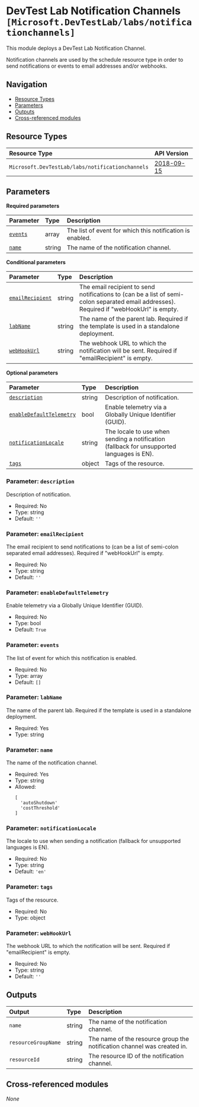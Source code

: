 # DevTest Lab Notification Channels `[Microsoft.DevTestLab/labs/notificationchannels]`

This module deploys a DevTest Lab Notification Channel.

Notification channels are used by the schedule resource type in order to send notifications or events to email addresses and/or webhooks.

## Navigation

- [Resource Types](#Resource-Types)
- [Parameters](#Parameters)
- [Outputs](#Outputs)
- [Cross-referenced modules](#Cross-referenced-modules)

## Resource Types

| Resource Type | API Version |
| :-- | :-- |
| `Microsoft.DevTestLab/labs/notificationchannels` | [2018-09-15](https://learn.microsoft.com/en-us/azure/templates/Microsoft.DevTestLab/2018-09-15/labs/notificationchannels) |

## Parameters

**Required parameters**

| Parameter | Type | Description |
| :-- | :-- | :-- |
| [`events`](#parameter-events) | array | The list of event for which this notification is enabled. |
| [`name`](#parameter-name) | string | The name of the notification channel. |

**Conditional parameters**

| Parameter | Type | Description |
| :-- | :-- | :-- |
| [`emailRecipient`](#parameter-emailrecipient) | string | The email recipient to send notifications to (can be a list of semi-colon separated email addresses). Required if "webHookUrl" is empty. |
| [`labName`](#parameter-labname) | string | The name of the parent lab. Required if the template is used in a standalone deployment. |
| [`webHookUrl`](#parameter-webhookurl) | string | The webhook URL to which the notification will be sent. Required if "emailRecipient" is empty. |

**Optional parameters**

| Parameter | Type | Description |
| :-- | :-- | :-- |
| [`description`](#parameter-description) | string | Description of notification. |
| [`enableDefaultTelemetry`](#parameter-enabledefaulttelemetry) | bool | Enable telemetry via a Globally Unique Identifier (GUID). |
| [`notificationLocale`](#parameter-notificationlocale) | string | The locale to use when sending a notification (fallback for unsupported languages is EN). |
| [`tags`](#parameter-tags) | object | Tags of the resource. |

### Parameter: `description`

Description of notification.
- Required: No
- Type: string
- Default: `''`

### Parameter: `emailRecipient`

The email recipient to send notifications to (can be a list of semi-colon separated email addresses). Required if "webHookUrl" is empty.
- Required: No
- Type: string
- Default: `''`

### Parameter: `enableDefaultTelemetry`

Enable telemetry via a Globally Unique Identifier (GUID).
- Required: No
- Type: bool
- Default: `True`

### Parameter: `events`

The list of event for which this notification is enabled.
- Required: No
- Type: array
- Default: `[]`

### Parameter: `labName`

The name of the parent lab. Required if the template is used in a standalone deployment.
- Required: Yes
- Type: string

### Parameter: `name`

The name of the notification channel.
- Required: Yes
- Type: string
- Allowed:
  ```Bicep
  [
    'autoShutdown'
    'costThreshold'
  ]
  ```

### Parameter: `notificationLocale`

The locale to use when sending a notification (fallback for unsupported languages is EN).
- Required: No
- Type: string
- Default: `'en'`

### Parameter: `tags`

Tags of the resource.
- Required: No
- Type: object

### Parameter: `webHookUrl`

The webhook URL to which the notification will be sent. Required if "emailRecipient" is empty.
- Required: No
- Type: string
- Default: `''`


## Outputs

| Output | Type | Description |
| :-- | :-- | :-- |
| `name` | string | The name of the notification channel. |
| `resourceGroupName` | string | The name of the resource group the notification channel was created in. |
| `resourceId` | string | The resource ID of the notification channel. |

## Cross-referenced modules

_None_
